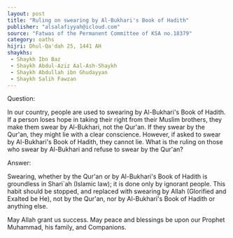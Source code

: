 ```yaml
---
layout: post
title: "Ruling on swearing by Al-Bukhari's Book of Hadith"
publisher: "alsalafiyyah@icloud.com"
source: "Fatwas of the Permanent Committee of KSA no.18379"
category: oaths
hijri: Dhul-Qa'dah 25, 1441 AH
shaykhs: 
 - Shaykh Ibn Baz
 - Shaykh Abdul-Aziz Aal-Ash-Shaykh
 - Shaykh Abdullah ibn Ghudayyan
 - Shaykh Salih Fawzan
---
```


Question: 

In our country, people are used to swearing by Al-Bukhari's Book of Hadith.  If a person loses hope in taking their right from their Muslim brothers, they make them swear by Al-Bukhari, not the Qur'an. If they swear by the Qur'an, they might lie with a clear conscience. However, if asked to swear by Al-Bukhari's Book of Hadith, they cannot lie. What is the ruling on those who swear by Al-Bukhari and refuse to swear by the Qur'an?

Answer: 

Swearing, whether by the Qur'an or by Al-Bukhari's Book of Hadith is groundless in Shari`ah (Islamic law); it is done only by ignorant people. This habit should be stopped, and replaced with swearing by Allah (Glorified and Exalted be He), not by the Qur'an, nor by Al-Bukhari's Book of Hadith or anything else.

May Allah grant us success. May peace and blessings be upon our Prophet Muhammad, his family, and Companions. 
